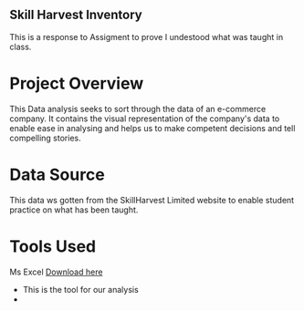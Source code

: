 ## Skill Harvest Inventory
This is a response to Assigment to prove I undestood what was taught in class.
# Project Overview
This Data analysis seeks to sort through the data of an e-commerce company. It contains the visual representation of the company's data to enable ease in analysing and helps us to make competent decisions and tell compelling stories.
# Data Source
This data ws gotten from the SkillHarvest Limited website to enable student practice on what has been taught.
# Tools Used
Ms Excel [Download here](https://www.microsoft.com)
- This is the tool for our analysis
- 
